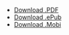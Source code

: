 * [Download .PDF](https://www.gitbook.com/download/pdf/book/cmda-vr/documentation)
* [Download .ePub](https://www.gitbook.com/download/epub/book/cmda-vr/documentation)
* [Download .Mobi](https://www.gitbook.com/download/mobi/book/cmda-vr/documentation)